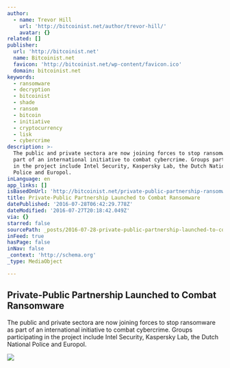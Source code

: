 ```yaml
---
author:
  - name: Trevor Hill
    url: 'http://bitcoinist.net/author/trevor-hill/'
    avatar: {}
related: []
publisher:
  url: 'http://bitcoinist.net'
  name: Bitcoinist.net
  favicon: 'http://bitcoinist.net/wp-content/favicon.ico'
  domain: bitcoinist.net
keywords:
  - ransomware
  - decryption
  - bitcoinist
  - shade
  - ransom
  - bitcoin
  - initiative
  - cryptocurrency
  - lisk
  - cybercrime
description: >-
  The public and private sectora are now joining forces to stop ransomware as
  part of an international initiative to combat cybercrime. Groups participating
  in the project include Intel Security, Kaspersky Lab, the Dutch National
  Police and Europol.
inLanguage: en
app_links: []
isBasedOnUrl: 'http://bitcoinist.net/private-public-partnership-ransomware/'
title: Private-Public Partnership Launched to Combat Ransomware
datePublished: '2016-07-28T06:42:29.778Z'
dateModified: '2016-07-27T20:18:42.049Z'
via: {}
starred: false
sourcePath: _posts/2016-07-28-private-public-partnership-launched-to-combat-ransomware.md
inFeed: true
hasPage: false
inNav: false
_context: 'http://schema.org'
_type: MediaObject

---
```

<article style=""><h1>Private-Public Partnership Launched to Combat Ransomware</h1><p>The public and private sectora are now joining forces to stop ransomware as part of an international initiative to combat cybercrime. Groups participating in the project include Intel Security, Kaspersky Lab, the Dutch National Police and Europol.</p><img src="http://bitcoinist.net/wp-content/uploads/2016/07/Fotolia_87488365_S.jpg" /></article>